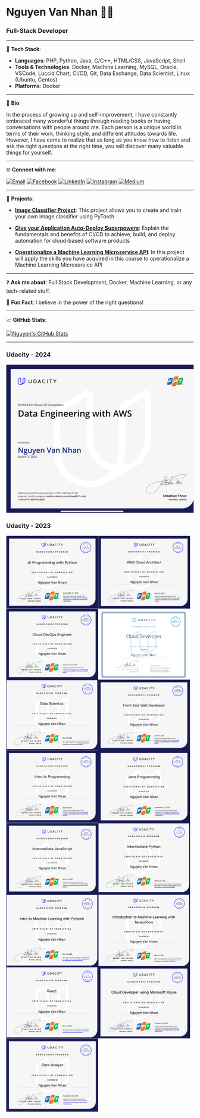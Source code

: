 # Nguyen Van Nhan 👨‍💻

### Full-Stack Developer

---

🔭 **Tech Stack**: 

- **Languages**: PHP, Python, Java, C/C++, HTML/CSS, JavaScript, Shell
- **Tools & Technologies**: Docker, Machine Learning, MySQL, Oracle, VSCode, Luccid Chart, CI/CD, Git, Data Exchange, Data Scientist, Linux (Ubuntu, Centos)
- **Platforms**: Docker

---

📖 **Bio**:

In the process of growing up and self-improvement, I have constantly embraced many wonderful things through reading books or having conversations with people around me. Each person is a unique world in terms of their work, thinking style, and different attitudes towards life. However, I have come to realize that as long as you know how to listen and ask the right questions at the right time, you will discover many valuable things for yourself.

---

🌐 **Connect with me**:

[![Email](https://img.shields.io/badge/Email-nvnhan.dev%40gmail.com-blue)](mailto:nvnhan.dev@gmail.com)
[![Facebook](https://img.shields.io/badge/Facebook-%40nvnhan.dev-blue?logo=facebook)](https://www.facebook.com/nvnhan.dev)
[![LinkedIn](https://img.shields.io/badge/LinkedIn-%40nhan--nguyen--446288268-blue?logo=linkedin)](https://www.linkedin.com/in/nhan-nguyen-446288268/)
[![Instagram](https://img.shields.io/badge/Instagram-%40nhannv00-blue?logo=instagram)](https://www.instagram.com/nhannv00/)
[![Medium](https://img.shields.io/badge/Medium-%40nvnhan.dev-blue?logo=medium)](https://medium.com/@nvnhan.dev)

---

🌟 **Projects**:

- **[Image Classifier Project](https://github.com/nvnhann/AI-Create-Your-Own-Image-Classifier)**: This project allows you to create and train your own image classifier using PyTorch

- **[Give your Application Auto-Deploy Superpowers](https://github.com/nvnhann/Deploy-a-high-availability-web-app-using-CloudFormation)**: Explain the fundamentals and benefits of CI/CD to achieve, build, and deploy automation for cloud-based software products
  
- **[Operationalize a Machine Learning Microservice API](https://github.com/nvnhann/Operationalize-a-Machine-Learning-Microservice-API)**: In this project will apply the skills you have acquired in this course to operationalize a Machine Learning Microservice API

---

❓ **Ask me about**: Full Stack Development, Docker, Machine Learning, or any tech-related stuff.

💬 **Fun Fact**: I believe in the power of the right questions!

---

📈 **GitHub Stats**:

[![Nguyen's GitHub Stats](https://github-readme-stats.vercel.app/api?username=nvnhann)](https://github.com/nvnhann)

---
### Udacity - 2024

<div style="display: flex">
    <img src="images/de-aws.jpeg" alt="Image 1"/>
</div>

### Udacity - 2023

<div style="display: flex">
    <img src="images/ai.png" alt="Image 1" style="display: inline-block; width: 49%"/>
    <img src="images/aws_cloud_architect.png" alt="Image 2" style="display: inline-block; width: 49%"/>
</div>

<div style="display: flex">
    <img src="images/aws_cloud_devoops.png" alt="Image 1" style="display: inline-block; width: 49%"/>
    <img src="images/cloud.png" alt="Image 2" style="display: inline-block; width: 49%"/>
</div>

<div style="display: flex">
    <img src="images/ds.png" alt="Image 1" style="display: inline-block; width: 49%"/>
    <img src="images/fe.png" alt="Image 2" style="display: inline-block; width: 49%"/>
</div>

<div style="display: flex">
    <img src="images/intro.png" alt="Image 1" style="display: inline-block; width: 49%"/>
    <img src="images/java.png" alt="Image 2" style="display: inline-block; width: 49%"/>
</div>

<div style="display: flex">
    <img src="images/javascript.png" alt="Image 1" style="display: inline-block; width: 49%"/>
    <img src="images/python.png" alt="Image 2" style="display: inline-block; width: 49%"/>
</div>

<div style="display: flex">
    <img src="images/pytorch.png" alt="Image 1" style="display: inline-block; width: 49%"/>
    <img src="images/tf.png" alt="Image 2" style="display: inline-block; width: 49%"/>
</div>

<div style="display: flex">
    <img src="images/react.png" alt="Image 1" style="display: inline-block; width: 49%"/>
    <img src="images/AZ.png" alt="Image 2" style="display: inline-block; width: 49%"/>
</div>

<div style="display: flex">
    <img src="images/DA.png" alt="Image 1" style="display: inline-block; width: 49%"/>
</div>

